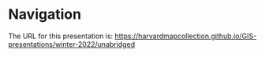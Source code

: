# Navigation

The URL for this presentation is: https://harvardmapcollection.github.io/GIS-presentations/winter-2022/unabridged
